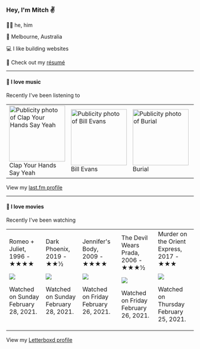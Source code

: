 <article><h3>Hey, I&#x27;m Mitch ✌️</h3><section><p>🙆‍♂️ he, him</p><p>📍 Melbourne, Australia</p><p>💻 I like building websites</p><p>📝 Check out my <a href="https://github.com/my-slab/resume">résumé</a></p></section><hr/><section><h4>💽 I love music</h4><p>Recently I&#x27;ve been listening to</p><table><tbody><td><img src="https://lastfm.freetls.fastly.net/i/u/174s/37888bff15dcb61bd2619ee226dcd605.png" height="150px" alt="Publicity photo of Clap Your Hands Say Yeah"/><br/>Clap Your Hands Say Yeah</td><td><img src="https://lastfm.freetls.fastly.net/i/u/174s/7cf92bca55642b2e95d07d845e0cfb1e.png" height="150px" alt="Publicity photo of Bill Evans"/><br/>Bill Evans</td><td><img src="https://lastfm.freetls.fastly.net/i/u/174s/2c7332bc861d406a80c13f0e69d4ba7f.png" height="150px" alt="Publicity photo of Burial"/><br/>Burial</td><td><img src="https://lastfm.freetls.fastly.net/i/u/174s/561e8a746a6c41c788ef70335445a947.png" height="150px" alt="Publicity photo of Fucked Up"/><br/>Fucked Up</td><td><img src="https://lastfm.freetls.fastly.net/i/u/174s/dfd2fcd9bbbdfba3d66d3f5112bb1208.png" height="150px" alt="Publicity photo of Nervous Dater"/><br/>Nervous Dater</td></tbody></table><span>View my <a href="https://www.last.fm/user/mylsb">last.fm profile</a></span></section><hr/><section><h4>📼 I love movies</h4><p>Recently I&#x27;ve been watching</p><table><tbody><td>Romeo + Juliet, 1996 - ★★★★<br/><span> <p><img src="https://a.ltrbxd.com/resized/film-poster/5/1/6/4/7/51647-romeo-juliet-0-500-0-750-crop.jpg?k=6597239ce6"/></p> <p>Watched on Sunday February 28, 2021.</p> </span></td><td>Dark Phoenix, 2019 - ★★½<br/><span> <p><img src="https://a.ltrbxd.com/resized/film-poster/2/4/7/3/8/5/247385-dark-phoenix-0-500-0-750-crop.jpg?k=e9de678aa4"/></p> <p>Watched on Sunday February 28, 2021.</p> </span></td><td>Jennifer&#x27;s Body, 2009 - ★★★★<br/><span> <p><img src="https://a.ltrbxd.com/resized/sm/upload/fn/h9/i1/fu/jUegGbwpHOHFQk7KNoLaKXVXR7m-0-500-0-750-crop.jpg?k=59c4554348"/></p> <p>Watched on Friday February 26, 2021.</p> </span></td><td>The Devil Wears Prada, 2006 - ★★★½<br/><span> <p><img src="https://a.ltrbxd.com/resized/film-poster/5/1/7/1/2/51712-the-devil-wears-prada-0-500-0-750-crop.jpg?k=a0739a9a00"/></p> <p>Watched on Friday February 26, 2021.</p> </span></td><td>Murder on the Orient Express, 2017 - ★★★<br/><span> <p><img src="https://a.ltrbxd.com/resized/sm/upload/x3/oo/kp/41/iBlfxlw8qwtUS0R8YjIU7JtM6LM-0-500-0-750-crop.jpg?k=5f1c7a283d"/></p> <p>Watched on Thursday February 25, 2021.</p> </span></td></tbody></table><span>View my <a href="https://letterboxd.com/myslab/">Letterboxd profile</a></span></section></article>